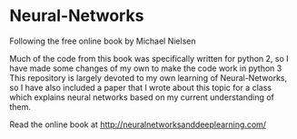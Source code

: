 # Neural-Networks
Following the free online book by Michael Nielsen

Much of the code from this book was specifically written for python 2, so I have made some changes of my own to make the code work in python 3
This repository is largely devoted to my own learning of Neural-Networks, so I have also included a paper that I wrote about this topic for a class which explains neural networks based on my current understanding of them.

Read the online book at http://neuralnetworksanddeeplearning.com/
